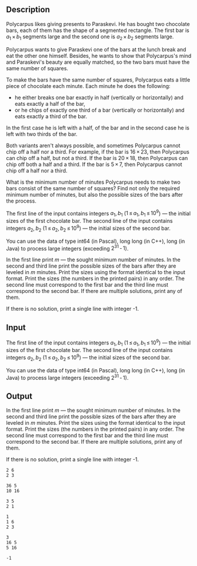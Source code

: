 ## Description

<div><p>Polycarpus likes giving presents to Paraskevi. He has bought two chocolate bars, each of them has the shape of a segmented rectangle. The first bar is <span class="tex-span"><i>a</i><sub class="lower-index">1</sub> × <i>b</i><sub class="lower-index">1</sub></span> segments large and the second one is <span class="tex-span"><i>a</i><sub class="lower-index">2</sub> × <i>b</i><sub class="lower-index">2</sub></span> segments large.</p><p>Polycarpus wants to give Paraskevi one of the bars at the lunch break and eat the other one himself. Besides, he wants to show that Polycarpus's mind and Paraskevi's beauty are equally matched, so the two bars must have the same number of squares.</p><p>To make the bars have the same number of squares, Polycarpus eats a little piece of chocolate each minute. Each minute he does the following:</p><ul> <li> he either breaks one bar exactly in half (vertically <span class="tex-font-style-bf">or</span> horizontally) and <span class="tex-font-style-it">eats exactly a half</span> of the bar, </li><li> or he chips of exactly one third of a bar (vertically or horizontally) and <span class="tex-font-style-it">eats exactly a third</span> of the bar. </li></ul><p>In the first case he is left with a <span class="tex-font-style-it">half</span>, of the bar and in the second case he is left with <span class="tex-font-style-it">two thirds</span> of the bar.</p><p>Both variants aren't always possible, and sometimes Polycarpus cannot chip off a half nor a third. For example, if the bar is <span class="tex-span">16 × 23</span>, then Polycarpus can chip off a half, but not a third. If the bar is <span class="tex-span">20 × 18</span>, then Polycarpus can chip off both a half and a third. If the bar is <span class="tex-span">5 × 7</span>, then Polycarpus cannot chip off a half nor a third.</p><p>What is the minimum number of minutes Polycarpus needs to make two bars consist of the same number of squares? Find not only the required minimum number of minutes, but also the possible sizes of the bars after the process.</p></div><div class="input-specification"><p>The first line of the input contains integers <span class="tex-span"><i>a</i><sub class="lower-index">1</sub>, <i>b</i><sub class="lower-index">1</sub></span> (<span class="tex-span">1 ≤ <i>a</i><sub class="lower-index">1</sub>, <i>b</i><sub class="lower-index">1</sub> ≤ 10<sup class="upper-index">9</sup></span>) — the initial sizes of the first chocolate bar. The second line of the input contains integers <span class="tex-span"><i>a</i><sub class="lower-index">2</sub>, <i>b</i><sub class="lower-index">2</sub></span> (<span class="tex-span">1 ≤ <i>a</i><sub class="lower-index">2</sub>, <i>b</i><sub class="lower-index">2</sub> ≤ 10<sup class="upper-index">9</sup></span>) — the initial sizes of the second bar.</p><p>You can use the data of type <span class="tex-font-style-tt">int64</span> (in Pascal), <span class="tex-font-style-tt">long long</span> (in С++), <span class="tex-font-style-tt">long</span> (in Java) to process large integers (exceeding <span class="tex-span">2<sup class="upper-index">31</sup> - 1</span>).</p></div><div class="output-specification"><p>In the first line print <span class="tex-span"><i>m</i></span> — the sought minimum number of minutes. In the second and third line print the possible sizes of the bars after they are leveled in <span class="tex-span"><i>m</i></span> minutes. Print the sizes using the format identical to the input format. Print the sizes (the numbers in the printed pairs) in any order. The second line must correspond to the first bar and the third line must correspond to the second bar. If there are multiple solutions, print any of them.</p><p>If there is no solution, print a single line with integer <span class="tex-font-style-tt">-1</span>.</p></div>

## Input

<p>The first line of the input contains integers <span class="tex-span"><i>a</i><sub class="lower-index">1</sub>, <i>b</i><sub class="lower-index">1</sub></span> (<span class="tex-span">1 ≤ <i>a</i><sub class="lower-index">1</sub>, <i>b</i><sub class="lower-index">1</sub> ≤ 10<sup class="upper-index">9</sup></span>) — the initial sizes of the first chocolate bar. The second line of the input contains integers <span class="tex-span"><i>a</i><sub class="lower-index">2</sub>, <i>b</i><sub class="lower-index">2</sub></span> (<span class="tex-span">1 ≤ <i>a</i><sub class="lower-index">2</sub>, <i>b</i><sub class="lower-index">2</sub> ≤ 10<sup class="upper-index">9</sup></span>) — the initial sizes of the second bar.</p><p>You can use the data of type <span class="tex-font-style-tt">int64</span> (in Pascal), <span class="tex-font-style-tt">long long</span> (in С++), <span class="tex-font-style-tt">long</span> (in Java) to process large integers (exceeding <span class="tex-span">2<sup class="upper-index">31</sup> - 1</span>).</p>

## Output

<p>In the first line print <span class="tex-span"><i>m</i></span> — the sought minimum number of minutes. In the second and third line print the possible sizes of the bars after they are leveled in <span class="tex-span"><i>m</i></span> minutes. Print the sizes using the format identical to the input format. Print the sizes (the numbers in the printed pairs) in any order. The second line must correspond to the first bar and the third line must correspond to the second bar. If there are multiple solutions, print any of them.</p><p>If there is no solution, print a single line with integer <span class="tex-font-style-tt">-1</span>.</p>





```input1
2 6
2 3

```




```input2
36 5
10 16

```




```input3
3 5
2 1

```




```output1
1
1 6
2 3

```




```output2
3
16 5
5 16

```




```output3
-1

```


